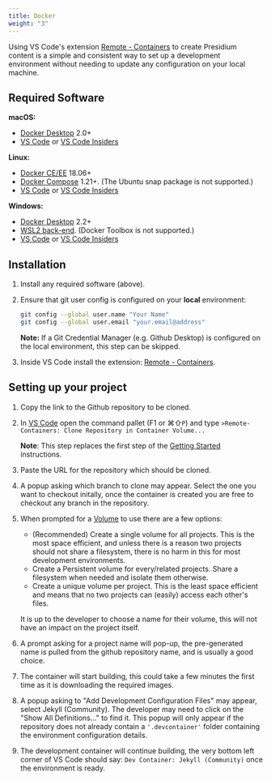 ```yaml
---
title: Docker
weight: "3"
---
```


Using VS Code's extension [Remote - Containers](https://marketplace.visualstudio.com/items?itemName=ms-vscode-remote.remote-containers) to create Presidium content is a simple and consistent way to set up a development environment without needing to update any configuration on your local machine.

## Required Software
**macOS:** 
- [Docker Desktop](https://www.docker.com/products/docker-desktop) 2.0+
- [VS Code](https://code.visualstudio.com/) or [VS Code Insiders](https://code.visualstudio.com/insiders/)

**Linux:** 
- [Docker CE/EE](https://docs.docker.com/install/#supported-platforms) 18.06+ 
- [Docker Compose](https://docs.docker.com/compose/install) 1.21+. (The Ubuntu snap package is not supported.)
- [VS Code](https://code.visualstudio.com/) or [VS Code Insiders](https://code.visualstudio.com/insiders/)

**Windows:** 
- [Docker Desktop](https://www.docker.com/products/docker-desktop) 2.2+
- [WSL2 back-end](https://aka.ms/vscode-remote/containers/docker-wsl2). (Docker Toolbox is not supported.)
- [VS Code](https://code.visualstudio.com/) or [VS Code Insiders](https://code.visualstudio.com/insiders/)

## Installation

1. Install any required software (above).

2. Ensure that git user config is configured on your **local** environment: 
    ```bash
    git config --global user.name "Your Name"
    git config --global user.email "your.email@address"
    ```
    **Note:** If a Git Credential Manager (e.g. Github Desktop) is configured on the local environment, this step can be skipped.


4. Inside VS Code install the extension: [Remote - Containers](https://marketplace.visualstudio.com/items?itemName=ms-vscode-remote.remote-containers).

## Setting up your project
1. Copy the link to the Github repository to be cloned.

1. In [VS Code](https://code.visualstudio.com/) open the command pallet (F1 or &#8984;&#8679;`P`) and type 
`>Remote-Containers: Clone Repository in Container Volume...`
    
    **Note**: This step replaces the first step of the [Getting Started](/getting-started/#download-the-template) instructions.

1. Paste the URL for the repository which should be cloned.

1. A popup asking which branch to clone may appear. Select the one you want to checkout initally, once the container is created you are free to checkout any branch in the repository.

1. When prompted for a [Volume](https://docs.docker.com/storage/volumes/) to use there are a few options:
    - (Recommended) Create a single volume for all projects. This is the most space efficient, and unless there is a reason two projects should not share a filesystem, there is no harm in this for most development environments.
    - Create a Persistent volume for every/related projects. Share a filesystem when needed and isolate them otherwise.
    - Create a unique volume per project. This is the least space efficient and means that no two projects can (easily) access each other's files.
    
    It is up to the developer to choose a name for their volume, this will not have an impact on the project itself.

1. A prompt asking for a project name will pop-up, the pre-generated name is pulled from the github repository name, and is usually a good choice.

1. The container will start building, this could take a few minutes the first time as it is downloading the required images.

1. A popup asking to "Add Development Configuration Files" may appear, select Jekyll (Community). The developer may need to click on the "Show All Definitions..." to find it. This popup will only appear if the repository does not already contain a `'.devcontainer'` folder containing the environment configuration details.

1. The development container will continue building, the very bottom left corner of VS Code should say: `Dev Container: Jekyll (Community)` once the environment is ready.
